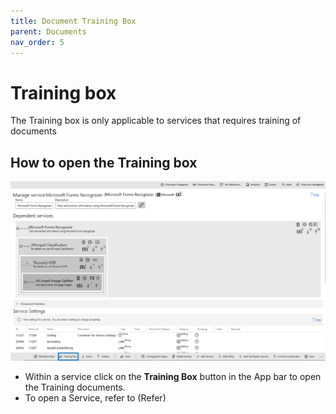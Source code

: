 ```yaml
---
title: Document Training Box
parent: Documents
nav_order: 5
---
```


# Training box

The Training box is only applicable to services that requires training of documents

## How to open the Training box

![](<../assets/78 (2).png>)

* Within a service click on the **Training Box** button in the App bar to open the Training documents.
* To open a Service, refer to (Refer)
